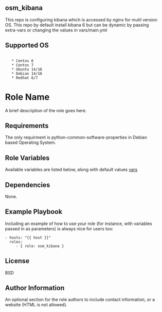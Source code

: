 osm_kibana
----------
This repo is configuring kibana which is accessed by nginx for mutil version OS. This repo by default install kibana 6 but can be dynamic by passing extra-vars or changing the values in vars/main.yml

Supported OS
------------
```This role will work on the following operating systems:

   * Centos 6
   * Centos 7
   * Ubuntu 14/16
   * Debian 14/16
   * Redhat 6/7
```

Role Name
=========

A brief description of the role goes here.

Requirements
------------
The only requirment is python-common-software-properties in Debian based Operating System.

Role Variables
--------------

Available variables are listed below, along with default values [vars](https://github.com/opstree-ansible/osm_kibana/blob/master/vars/main.yml)


Dependencies
------------

None.

Example Playbook
----------------

Including an example of how to use your role (for instance, with variables passed in as parameters) is always nice for users too:

    - hosts: "{{ host }}"
      roles:
         - { role: osm_kibana }

License
-------

BSD

Author Information
------------------

An optional section for the role authors to include contact information, or a website (HTML is not allowed).
